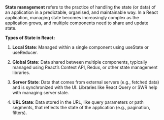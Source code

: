**State management** refers to the practice of handling the state (or data) of an application in a predictable, organised, and maintainable way. In a React application, managing state becomes increasingly complex as the application grows, and multiple components need to share and update state.

  

**Types of State in React:**

  

1. **Local State**: Managed within a single component using useState or useReducer.

2. **Global State**: Data shared between multiple components, typically managed using React’s Context API, Redux, or other state management libraries.

3. **Server State**: Data that comes from external servers (e.g., fetched data) and is synchronized with the UI. Libraries like React Query or SWR help with managing server state.

4. **URL State**: Data stored in the URL, like query parameters or path segments, that reflects the state of the application (e.g., pagination, filters).